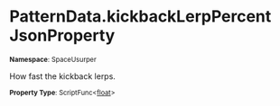 # PatternData.kickbackLerpPercent JsonProperty

<small>**Namespace**: SpaceUsurper</small>

How fast the kickback lerps.

<small>**Property Type**: ScriptFunc&lt;[float](https://docs.microsoft.com/en-us/dotnet/api/system.single?view=netframework-4.5)&gt;</small>

